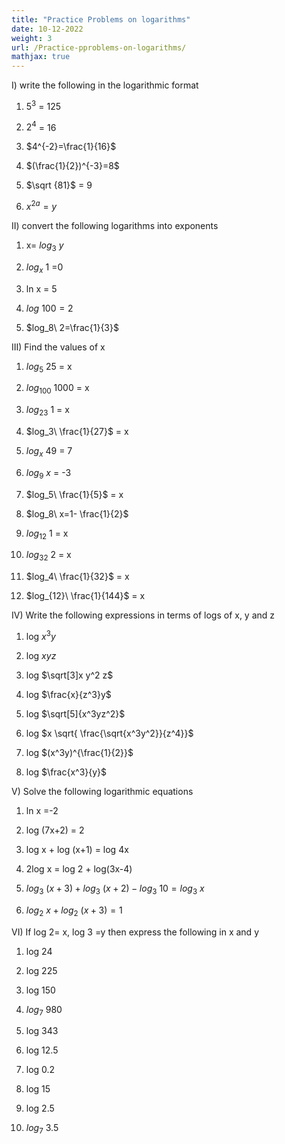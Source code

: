 ```yaml
---
title: "Practice Problems on logarithms"
date: 10-12-2022
weight: 3
url: /Practice-pproblems-on-logarithms/
mathjax: true
---
```


I) write the following in the logarithmic format

1) $5^3$ = 125

2) $2^4$ = 16

3) $4^{-2}=\frac{1}{16}$ 

4) $(\frac{1}{2})^{-3}=8$

5) $\sqrt {81}$ = 9

6) $x^{2a}=y$

II) convert the following logarithms into exponents

1) x= $log_3\ y$

2) $log_x\ 1$ =0

3) ln x = 5

4) $log\ 100=2$

5) $log_8\ 2=\frac{1}{3}$

III) Find the values of x

1) $log_5\ 25$ = x

2) $log_{100}\ 1000$ = x

3) $log_{23}\ 1$ = x

4) $log_3\ \frac{1}{27}$ = x

5) $log_x\ 49$ = 7

6) $log_9\ x$ = -3

7) $log_5\ \frac{1}{5}$ = x

8) $log_8\ x=1- \frac{1}{2}$ 

9) $log_{12}\ 1$ = x

10) $log_{32}\ 2$ = x

11) $log_4\ \frac{1}{32}$ = x

12) $log_{12}\ \frac{1}{144}$ = x

IV) Write the following expressions in terms of logs of x, y and z

1) log $x^3y$

2) log $xyz$

3) log $\sqrt[3]x y^2 z$

4) log $\frac{x}{z^3}y$

5) log $\sqrt[5]{x^3yz^2}$

6) log $x \sqrt{ \frac{\sqrt{x^3y^2}}{z^4}}$

7) log $(x^3y)^{\frac{1}{2}}$

8) log $\frac{x^3}{y}$

V) Solve the following logarithmic equations

1) ln x =-2

2) log (7x+2) = 2

3) log x + log (x+1) = log 4x

4) 2log x = log 2 + log(3x-4)

5) $log_3\ (x+3) + log_3\ (x+2) - log_3\ 10 = log_3\ x$

6) $log_2\ x + log_2\ (x+3) = 1$

VI) If log 2= x, log 3 =y then express the following in x and y

1) log 24

2) log 225

3) log 150

4) $log_7\ 980$

5) log 343

6) log 12.5

7) log 0.2

8) log 15

9) log 2.5

10) $log_7\ 3.5$

